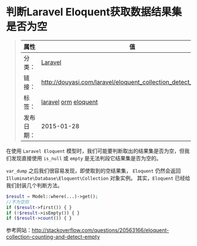 # 判断Laravel Eloquent获取数据结果集是否为空

>|  属性  |  值  |
>| ----- | ----- |
>| 分类： | [Laravel](http://douyasi.com/category/laravel/) |
>| 链接： | http://douyasi.com/laravel/eloquent_collection_detect_empty.html |
>| 标签： | [laravel](http://douyasi.com/tag/laravel) [orm](http://douyasi.com/tag/orm) [eloquent](http://douyasi.com/tag/eloquent)  |
>| 发布日期： | 2015-01-28 |

在使用 `Laravel Eloquent` 模型时，我们可能要判断取出的结果集是否为空，但我们发现直接使用 `is_null` 或 `empty` 是无法判段它结果集是否为空的。

`var_dump` 之后我们很容易发现，即使取到的空结果集， `Eloquent` 仍然会返回 `Illuminate\Database\Eloquent\Collection` 对象实例。
其实，`Eloquent` 已经给我们封装几个判断方法。

```php
$result = Model::where(...)->get();
//不为空则
if ($result->first()) { } 
if (!$result->isEmpty()) { }
if ($result->count()) { }
```

参考网站：http://stackoverflow.com/questions/20563166/eloquent-collection-counting-and-detect-empty